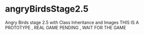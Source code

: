 # angryBirdsStage2.5
Angry Birds stage 2.5 with Class Inheritance and Images
THIS IS A PROTOTYPE , REAL GAME PENDING , WAIT FOR THE GAME